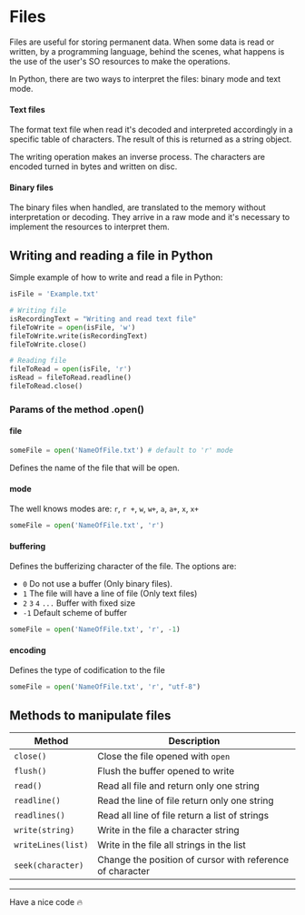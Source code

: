 Files
=

Files are useful for storing permanent data. When some data is read or written, by a programming language, behind the scenes, what happens is the use of the user's SO resources to make the operations.

In Python, there are two ways to interpret the files: binary mode and text mode.

#### Text files
The format text file when read it's decoded and interpreted accordingly in a specific table of characters. The result of this is returned as a string object.

The writing operation makes an inverse process. The characters are encoded turned in bytes and written on disc.

#### Binary files
The binary files when handled, are translated to the memory without interpretation or decoding. They arrive in a raw mode and it's necessary to implement the resources to interpret them.

## Writing and reading a file in Python
Simple example of how to write and read a file in Python:

```py
isFile = 'Example.txt'

# Writing file
isRecordingText = "Writing and read text file"
fileToWrite = open(isFile, 'w')
fileToWrite.write(isRecordingText)
fileToWrite.close()

# Reading file
fileToRead = open(isFile, 'r')
isRead = fileToRead.readline()
fileToRead.close()
```

### Params of the method .open()

#### file

```py
someFile = open('NameOfFile.txt') # default to 'r' mode
```
Defines the name of the file that will be open.

#### mode

The well knows modes are:
`r`, `r +`, `w`, `w+`, `a`, `a+`, `x`, `x+` 

```py
someFile = open('NameOfFile.txt', 'r')
```

#### buffering

Defines the bufferizing character of the file. The options are: 
- `0`  Do not use a buffer (Only binary files). 
- `1` The file will have a line of file (Only text files)
- `2` `3` `4` `...` Buffer with fixed size
- `-1` Default scheme of buffer

```py
someFile = open('NameOfFile.txt', 'r', -1)
```

#### encoding

Defines the type of codification to the file

```py
someFile = open('NameOfFile.txt', 'r', "utf-8")
```

## Methods to manipulate files
|  Method | Description  |
|---|---|
|`close()`| Close the file opened with `open`|
|`flush()`| Flush the buffer opened to write|
|`read()`|Read all file and return only one string|
|`readline()`|Read the line of file return only one string|
|`readlines()`|Read all line of file return a list of strings|
|`write(string)`|Write in the file a character string|
|`writeLines(list)`|Write in the file all strings in the list|
|`seek(character)`|Change the position of cursor with reference of character|

---
Have a nice code :fire:
